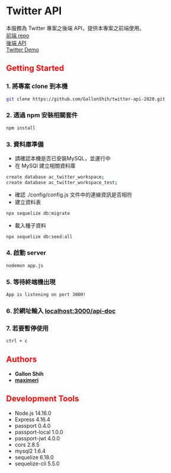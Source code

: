 # **Twitter API**
本服務為 Twitter 專案之後端 API，提供本專案之前端使用。  
[前端 repo](https://github.com/Yanhuabcd820/twitter2022)  
[後端 API](https://damp-wave-52946.herokuapp.com/api-doc)  
[Twitter Demo](https://bunreal.github.io/Twitter2022/#/logIn)

## <span style="color: red">**Getting Started**<span>
### 1. 將專案 clone 到本機
```bash
git clone https://github.com/GallonShih/twitter-api-2020.git
```
### 2. 透過 npm 安裝相關套件
```bash
npm install
```
### 3. 資料庫準備
* 請確認本機是否已安裝MySQL，並運行中
* 在 MySQl 建立相關資料庫
```bash
create database ac_twitter_workspace;
create database ac_twitter_workspace_test;
```
* 確認 ./config/config.js 文件中的連線資訊是否相符
* 建立資料表
```bash
npx sequelize db:migrate
```
* 載入種子資料
```bash
npx sequelize db:seed:all
```
### 4. 啟動 server
```bash
nodemon app.js
```
### 5. 等待終端機出現
```bash
App is listening on port 3000!
```
### 6. 於網址輸入 [localhost:3000/api-doc](http://localhost:3000/api-doc)
### 7. 若要暫停使用
```bash
ctrl + c
```

## <span style="color: red">**Authors**<span>

* **Gallon Shih**
* **[maximeri](https://github.com/maximeri)**

## <span style="color: red">**Development Tools**<span>

* Node.js 14.16.0
* Express 4.16.4
* passport 0.4.0
* passport-local 1.0.0
* passport-jwt 4.0.0
* cors 2.8.5
* mysql2 1.6.4
* sequelize 6.18.0
* sequelize-cli 5.5.0